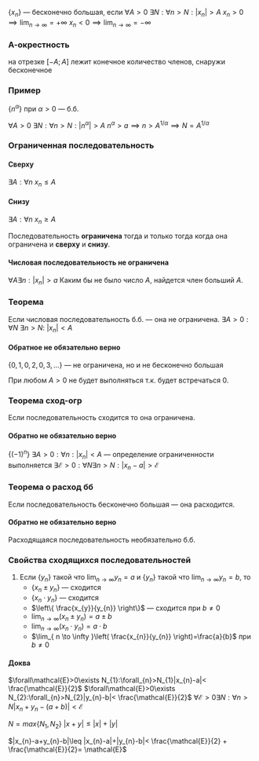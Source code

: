 $\{x_{n}\}$ — бесконечно большая, если $\forall A>0\ \exists N:\forall n>N:|x_{n}|>A$
$x_{n}>0\implies \lim_{ n \to \infty }=+\infty$
$x_{n}<0\implies \lim_{ n \to \infty }=-\infty$

### А-окрестность

на отрезке $[-A;A]$ лежит конечное количество членов, снаружи бесконечное

### Пример

$\{n^{\alpha}\}$ при $\alpha>0$ — б.б.

$\forall A>0\ \exists N:\forall n>N:|n^{\alpha}|>A$
$n^{\alpha}>a\implies n>A^{1/\alpha}\implies N=A^{1/\alpha}$

### Ограниченная последовательность

#### Сверху
$\exists A:\forall n\ x_{n}\leq A$

#### Снизу
$\exists A:\forall n\ x_{n}\geq A$

Последовательность **ограничена** тогда и только тогда когда она ограничена и **сверху** и **снизу**.

#### Числовая последовательность не ограничена
$\forall A\exists n:|x_{n}|>a$
Каким бы не было число $A$, найдется член больший $A$.

### Теорема 
Если числовая последовательность б.б. — она не ограничена. 
$\exists A>0:\forall N\ \exists n>N:\ |x_{n}|<A$
#### Обратное не обязательно верно

$\{0,1,0,2,0,3,\dots\}$ — не ограничена, но и не бесконечно большая

При любом $A>0$ не будет выполняться т.к. будет встречаться $0$.

### Теорема сход-огр

Если последовательность сходится то она ограничена.

#### Обратно не обязательно верно
$\{(-1)^{n}\}$
$\exists A>0:\forall n:|x_{n}|<A$ — определение ограниченности выполняется
$\exists\mathcal{E}>0:\forall N \exists n>N:|x_{n}-a|>\mathcal{E}$

### Теорема о расход бб
Если последовательность бесконечно большая — она расходится.
#### Обратно не обязательно верно
Расходящаяся последовательность необязательно б.б.

### Свойства сходящихся последовательностей

1. Если $\{y_{n}\}$ такой что $\lim_{ n \to \infty }y_{n}=a$  и $\{y_{n}\}$ такой что $\lim_{ n \to \infty }y_{n}=b$, то
	- $\{x_{n}\pm y_{n}\}$ — сходится
	- $\{x_{n}\cdot y_{n}\}$ — сходится
	- $\left\{ \frac{x_{y}}{y_{n}} \right\}$ — сходится при $b\neq0$
	- $\lim_{ n \to \infty }(x_{n}\pm y_{n})=a\pm b$
	- $\lim_{ n \to \infty }(x_{n}\cdot y_{n})=a\cdot b$
	- $\lim_{ n \to \infty }\left( \frac{x_{n}}{y_{n}} \right)=\frac{a}{b}$ при $b\neq0$


####	Доква  
$\forall\mathcal{E}>0\exists N_{1}:\forall_{n}>N_{1}|x_{n}-a|< \frac{\mathcal{E}}{2}$
$\forall\mathcal{E}>0\exists N_{2}:\forall_{n}>N_{2}|y_{n}-b|< \frac{\mathcal{E}}{2}$
$\forall\mathcal{E}>0\exists N:\forall{n}>N|x_{n}+y_{n}-(a+b)|<\mathcal{E}$ 

$N=max\{N_{1},N_{2}\}$
$|x+y|\leq |x|+|y|$

$|x_{n}-a+y_{n}-b|\leq |x_{n}-a|+|y_{n}-b|< \frac{\mathcal{E}}{2} + \frac{\mathcal{E}}{2}= \mathcal{E}$
